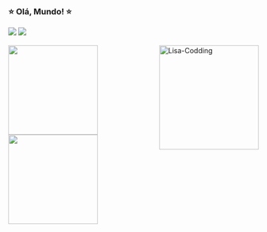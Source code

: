 ### ⭐ Olá, Mundo! ⭐

  
<div> 
  <a href="https://www.linkedin.com/in/mariana-98/" target="_blank"><img src="https://img.shields.io/badge/-LinkedIn-%230077B5?style=for-the-badge&logo=linkedin&logoColor=white" target="_blank"></a> 
  <a href="https://www.instagram.com/mariicosta98/" target="_blank"><img src="https://img.shields.io/badge/-Instagram-%23E4405F?style=for-the-badge&logo=instagram&logoColor=white" target="_blank"></a> 
  <br>
  <br>
</div>

<div>
  <a href="https://github.com/mariana-98">
  <img height="180em" src="https://github-readme-stats.vercel.app/api?username=mariana-98&show_icons=true&theme=dracula&include_all_commits=true&count_private=true"/>
  <img align="right" alt="Lisa-Codding" src="https://br.jetss.com/wp-content/uploads/2021/05/Los-Simpsons_-Photo.gif" height="210" width="200">
  <img height="180em" src="https://github-readme-stats.vercel.app/api/top-langs/?username=mariana-98&layout=compact&langs_count=7&theme=dracula"/>
</div>
